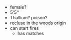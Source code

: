- female?
- 5'5''
- Thallium? poison?
- recluse in the woods origin
- can start fires
	- has matches